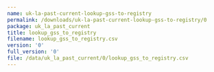 ```yaml
---
name: uk-la-past-current-lookup-gss-to-registry
permalink: /downloads/uk-la-past-current-lookup-gss-to-registry/0
package: uk_la_past_current
title: lookup_gss_to_registry
filename: lookup_gss_to_registry.csv
version: '0'
full_version: '0'
file: /data/uk_la_past_current/0/lookup_gss_to_registry.csv
---
```

